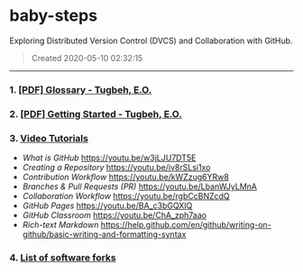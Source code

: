 # baby-steps
Exploring Distributed Version Control (DVCS) and Collaboration with GitHub.
> Created 2020-05-10 02:32:15

---
### 1. [[PDF] Glossary - Tugbeh, E.O.](./1_github_glossary_2gbeh.pdf "Open File...")

### 2. [[PDF] Getting Started - Tugbeh, E.O.](./2_github_getting_started_2gbeh.pdf "Open File...")

### 3. [Video Tutorials](#)
* *What is GitHub* https://youtu.be/w3jLJU7DT5E
* *Creating a Repository* https://youtu.be/iv8rSLsi1xo
* *Contribution Workflow* https://youtu.be/kWZzug6YRw8
* *Branches & Pull Requests (PR)* https://youtu.be/LbanWJyLMnA
* *Collaboration Workflow* https://youtu.be/rgbCcBNZcdQ
* *GitHub Pages* https://youtu.be/BA_c3bGQXIQ
* *GitHub Classroom* https://youtu.be/ChA_zph7aao
* *Rich-text Markdown* https://help.github.com/en/github/writing-on-github/basic-writing-and-formatting-syntax

### 4. [List of software forks](./FORKS.md "Open File...")
